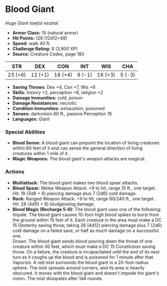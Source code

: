 # Blood Giant

*Huge* *Giant* *lawful neutral*

- **Armor Class:** 15 (natural armor)
- **Hit Points:** 126 (12d12+48)
- **Speed:** walk 40 ft.
- **Challenge Rating:** 8 (3,900 XP)
- **Source:** Creature Codex, page 180

| STR | DEX | CON | INT | WIS | CHA |
| --- | --- | --- | --- | --- | --- |
| 23 (+6) | 12 (+1) | 18 (+4) | 8 (-1) | 16 (+3) | 5 (-3) |

- **Saving Throws**: Dex +4, Con +7, Wis +6
- **Skills:** history +2, perception +6, religion +2
- **Damage Immunities:** cold, poison
- **Damage Resistances:** necrotic
- **Condition Immunities:** exhaustion, poisoned
- **Senses:** darkvision 60 ft., passive Perception 16
- **Languages:** Giant

### Special Abilities

- **Blood Sense:** A blood giant can pinpoint the location of living creatures within 60 feet of it and can sense the general direction of living creatures within 1 mile of it.
- **Magic Weapons:** The blood giant's weapon attacks are magical.

### Actions

- **Multiattack:** The blood giant makes two blood spear attacks.
- **Blood Spear:** Melee Weapon Attack: +9 to hit, range 15 ft., one target. Hit: 19 (3d8 + 6) piercing damage plus 7 (2d6) cold damage.
- **Rock:** Ranged Weapon Attack: +9 to hit, range 60/240 ft., one target. Hit: 28 (4d10 + 6) bludgeoning damage.
- **Blood Magic (Recharge 5-6):** The blood giant uses one of the following:<br>Impale. The blood giant causes 10-foot-high blood spikes to burst from the ground within 15 feet of it. Each creature in the area must make a DC 15 Dexterity saving throw, taking 26 (4d12) piercing damage plus 7 (2d6) cold damage on a failed save, or half as much damage on a successful one.<br>Drown. The blood giant sends blood pouring down the throat of one creature within 30 feet, which must make a DC 15 Constitution saving throw. On a failure, the creature is incapacitated until the end of its next turn as it coughs up the blood and is poisoned for 1 minute after that.<br>Vaporize. A red mist surrounds the blood giant in a 20-foot-radius sphere. The mist spreads around corners, and its area is heavily obscured. It moves with the blood giant and doesn't impede the giant's vision. The mist dissipates after 1d4 rounds.


